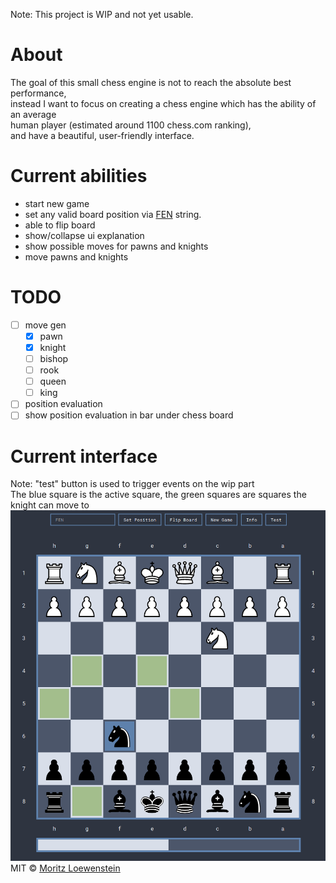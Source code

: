 Note: This project is WIP and not yet usable.

# About
The goal of this small chess engine is not to reach the absolute best performance,  
instead I want to focus on creating a chess engine which has the ability of an average  
human player (estimated around 1100 chess.com ranking),  
and have a beautiful, user-friendly interface.  

# Current abilities
- start new game
- set any valid board position via [FEN](https://en.wikipedia.org/wiki/Forsyth%E2%80%93Edwards_Notation) string.
- able to flip board
- show/collapse ui explanation
- show possible moves for pawns and knights
- move pawns and knights

# TODO
- [ ] move gen
  - [x] pawn
  - [x] knight
  - [ ] bishop
  - [ ] rook
  - [ ] queen
  - [ ] king
- [ ] position evaluation
- [ ] show position evaluation in bar under chess board

# Current interface
Note: "test" button is used to trigger events on the wip part  
The blue square is the active square, the green squares are squares the knight can move to  
![chess board](./chess_board.png)  
MIT © [Moritz Loewenstein](https://github.com/MoritzLoewenstein)
